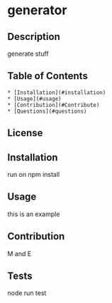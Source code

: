 # generator


## Description
generate stuff


## Table of Contents
    * [Installation](#installation)
    * [Usage](#usage)
    * [Contribution](#Contribute)
    * [Questions](#questions)

## License


## Installation
run on npm install

## Usage
this is an example

## Contribution
M and E

## Tests
node run test
